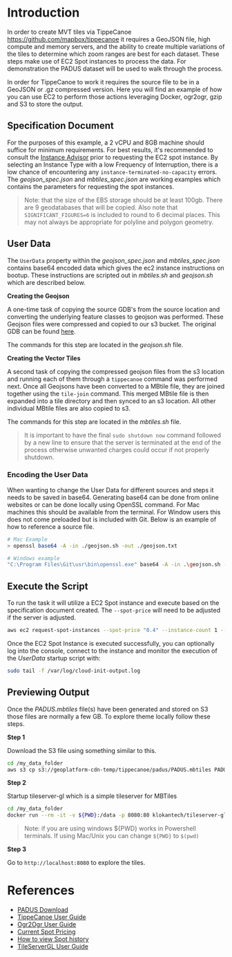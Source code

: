 # Introduction

In order to create MVT tiles via TippeCanoe https://github.com/mapbox/tippecanoe it requires a GeoJSON file, high compute and memory servers, and the ability to create multiple variations of the tiles to determine which zoom ranges are best for each dataset. These steps make use of EC2 Spot instances to process the data. For demonstration the PADUS dataset will be used to walk through the process. 

In order for TippeCanoe to work it requires the source file to be in a GeoJSON or .gz compressed version. Here you will find an example of how you can use EC2 to perform those actions leveraging Docker, ogr2ogr, gzip and S3 to store the output.  

## Specification Document

For the purposes of this example, a 2 vCPU and 8GB machine should suffice for minimum requirements. For best results, it's recommended to consult the [Instance Advisor](https://aws.amazon.com/ec2/spot/instance-advisor/) prior to requesting the EC2 spot instance. By selecting an Instance Type with a low Frequency of Interruption, there is a low chance of encountering any `instance-terminated-no-capacity` errors. The *geojson_spec.json* and *mbtiles_spec.json* are working examples which contains the parameters for requesting the spot instances. 

> Note: that the size of the EBS storage should be at least 100gb. There are 9 geodatabases that will be copied.  Also note that `SIGNIFICANT_FIGURES=6` is included to round to 6 decimal places. This may not always be appropriate for polyline and polygon geometry.

## User Data

The `UserData` property within the *geojson_spec.json* and *mbtiles_spec.json* contains base64 encoded data which gives the ec2 instance instructions on bootup. These instructions are scripted out in *mbtiles.sh* and *geojson.sh* which are described below. 


**Creating the Geojson**

A one-time task of copying the source GDB's from the source location and converting the underlying feature classes to geojson was performed. These Geojson files were compressed and copied to our s3 bucket.  The original GDB can be found [here](https://www.sciencebase.gov/catalog/item/requestDownload/5f186a2082cef313ed843257?filePath=__disk__42%2F38%2Fd9%2F4238d97c123918fe95d0dfa13b99ff7c374a93f8). 

The commands for this step are located in the *geojson.sh* file. 


**Creating the Vector Tiles**

A second task of copying the compressed geojson files from the s3 location and running each of them through a `tippecanoe` command was performed next. Once all Geojsons have been converted to a MBtile file, they are joined together using the `tile-join` command. This merged MBtile file is then expanded into a tile directory and then synced to an s3 location. All other individual MBtile files are also copied to s3. 

The commands for this step are located in the *mbtiles.sh* file. 


> It is important to have the final `sudo shutdown now` command followed by a new line to ensure that the server is terminated at the end of the process otherwise unwanted charges could occur if not properly shutdown.

### Encoding the User Data

When wanting to change the User Data for different sources and steps it needs to be saved in base64. Generating base64 can be done from online websites or can be done locally using OpenSSL command. For Mac machines this should be available from the terminal. For Window users this does not come preloaded but is included with Git. Below is an example of how to reference a source file. 

```bash
# Mac Example
> openssl base64 -A -in ./geojson.sh -out ./geojson.txt

# Windows example
"C:\Program Files\Git\usr\bin\openssl.exe" base64 -A -in .\geojson.sh -out .\geojson.txt
```

## Execute the Script

To run the task it will utilize a EC2 Spot instance and execute based on the specification document created. The `--spot-price` will need to be adjusted if the server is adjusted.

```bash
aws ec2 request-spot-instances --spot-price "0.4" --instance-count 1 --type "one-time" --launch-specification file://geojson_spec.json --profile sit
```

Once the EC2 Spot Instance is executed successfully, you can optionally log into the console, connect to the instance and monitor the execution of the *UserData* startup script with:

```bash
sudo tail -f /var/log/cloud-init-output.log
```

## Previewing Output

Once the *PADUS.mbtiles* file(s) have been generated and stored on S3 those files are normally a few GB. To explore theme locally follow these steps.

**Step 1**

Download the S3 file using something similar to this.

```bash
cd /my_data_folder
aws s3 cp s3://geoplatform-cdn-temp/tippecanoe/padus/PADUS.mbtiles PADUS.mbtiles --profile sit
```

**Step 2**

Startup tileserver-gl which is a simple tileserver for MBTiles

```bash
cd /my_data_folder
docker run --rm -it -v ${PWD}:/data -p 8080:80 klokantech/tileserver-gl --mbtiles /data/PADUS.mbtiles
```

> Note: if you are using windows \${PWD} works in Powershell terminals. If using Mac/Unix you can change `${PWD}` to `$(pwd)`

**Step 3**

Go to `http://localhost:8080` to explore the tiles.

# References

- [PADUS Download](https://www.usgs.gov/programs/gap-analysis-project/science/pad-us-data-download?qt-science_center_objects=0#qt-science_center_objects)
- [TippeCanoe User Guide](https://github.com/mapbox/tippecanoe)
- [Ogr2Ogr User Guide](https://gdal.org/programs/ogr2ogr.html)
- [Current Spot Pricing](https://aws.amazon.com/ec2/spot/pricing/)
- [How to view Spot history](https://docs.aws.amazon.com/AWSEC2/latest/UserGuide/using-spot-instances-history.html)
- [TileServerGL User Guide](https://github.com/maptiler/tileserver-gl)